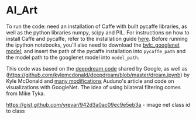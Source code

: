 # AI_Art

To run the code: need an installation of Caffe with built pycaffe libraries, as well as the python libraries numpy, scipy and PIL. For instructions on how to install Caffe and pycaffe, refer to the installation guide [here](http://caffe.berkeleyvision.org/installation.html). Before running the ipython notebooks, you'll also need to download the [bvlc_googlenet model](https://github.com/BVLC/caffe/tree/master/models/bvlc_googlenet), and insert the path of the pycaffe installation into ```pycaffe_path``` and the model path to the googlenet model into ```model_path```.

This code was based on the [deepdream code](https://github.com/google/deepdream) shared by Google, as well as (https://github.com/kylemcdonald/deepdream/blob/master/dream.ipynb) by Kyle McDonald and [many modifications](https://github.com/auduno/deepdraw) Auduno's article and code on visualizations with GoogleNet. The idea of using bilateral filtering comes from Mike Tyka.

https://gist.github.com/yrevar/942d3a0ac09ec9e5eb3a - image net class id to class
